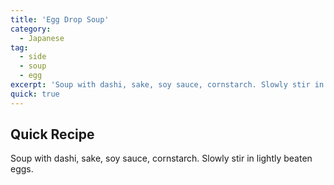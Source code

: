 ```yaml
---
title: 'Egg Drop Soup'
category:
  - Japanese
tag:
  - side
  - soup
  - egg
excerpt: 'Soup with dashi, sake, soy sauce, cornstarch. Slowly stir in lightly beaten eggs.'
quick: true
---
```


## Quick Recipe

Soup with dashi, sake, soy sauce, cornstarch. Slowly stir in lightly beaten eggs.
